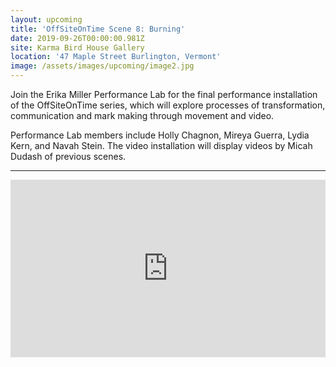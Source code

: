 ```yaml
---
layout: upcoming
title: 'OffSiteOnTime Scene 8: Burning'
date: 2019-09-26T00:00:00.981Z
site: Karma Bird House Gallery
location: '47 Maple Street Burlington, Vermont'
image: /assets/images/upcoming/image2.jpg
---
```

Join the Erika Miller Performance Lab for the final performance installation of the OffSiteOnTime series, which will explore processes of transformation, communication and mark making through movement and video.

Performance Lab members include Holly Chagnon, Mireya Guerra, Lydia Kern, and Navah Stein. The video installation will display videos by Micah Dudash of previous scenes.

---

<div style="padding:56.25% 0 0 0;position:relative;"><iframe src="https://player.vimeo.com/video/355835285?autoplay=1&loop=1&title=0&byline=0&portrait=0" style="position:absolute;top:0;left:0;width:100%;height:100%;" frameborder="0" allow="autoplay; fullscreen" allowfullscreen></iframe></div><script src="https://player.vimeo.com/api/player.js"></script>
